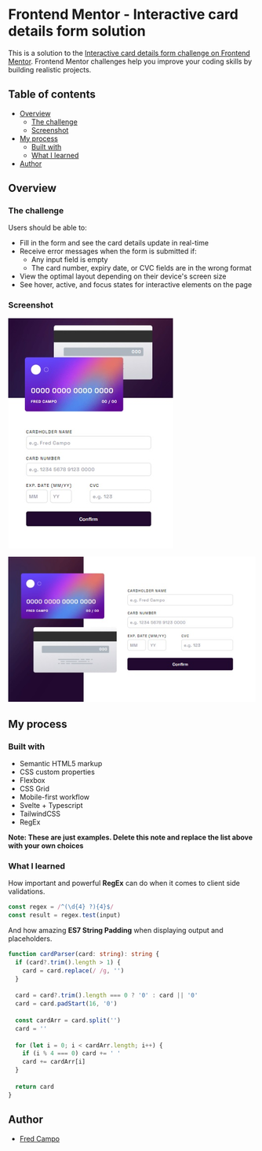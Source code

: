 # Frontend Mentor - Interactive card details form solution

This is a solution to the [Interactive card details form challenge on Frontend Mentor](https://www.frontendmentor.io/challenges/interactive-card-details-form-XpS8cKZDWw). Frontend Mentor challenges help you improve your coding skills by building realistic projects.

## Table of contents

- [Overview](#overview)
  - [The challenge](#the-challenge)
  - [Screenshot](#screenshot)
- [My process](#my-process)
  - [Built with](#built-with)
  - [What I learned](#what-i-learned)
- [Author](#author)

## Overview

### The challenge

Users should be able to:

- Fill in the form and see the card details update in real-time
- Receive error messages when the form is submitted if:
  - Any input field is empty
  - The card number, expiry date, or CVC fields are in the wrong format
- View the optimal layout depending on their device's screen size
- See hover, active, and focus states for interactive elements on the page

### Screenshot

![Mobile View](./design/mobile-view.jpg)

![Desktop View](./design/desktop-view.jpg)

## My process

### Built with

- Semantic HTML5 markup
- CSS custom properties
- Flexbox
- CSS Grid
- Mobile-first workflow
- Svelte + Typescript
- TailwindCSS
- RegEx

**Note: These are just examples. Delete this note and replace the list above with your own choices**

### What I learned

How important and powerful **RegEx** can do when it comes to client side validations.

```ts
const regex = /^(\d{4} ?){4}$/
const result = regex.test(input)
```

And how amazing **ES7 String Padding** when displaying output and placeholders.

```ts
function cardParser(card: string): string {
  if (card?.trim().length > 1) {
    card = card.replace(/ /g, '')
  }

  card = card?.trim().length === 0 ? '0' : card || '0'
  card = card.padStart(16, '0')

  const cardArr = card.split('')
  card = ''

  for (let i = 0; i < cardArr.length; i++) {
    if (i % 4 === 0) card += ' '
    card += cardArr[i]
  }

  return card
}
```

## Author

- [Fred Campo](https://github.com/fredcamp)
